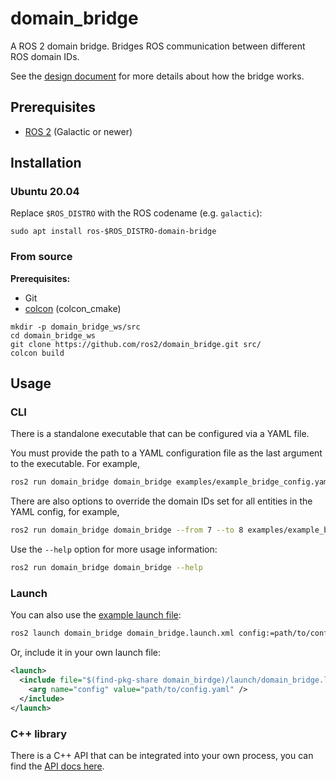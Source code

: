 # domain_bridge

A ROS 2 domain bridge.
Bridges ROS communication between different ROS domain IDs.

See the [design document](docs/design.md) for more details about how the bridge works.

## Prerequisites

- [ROS 2](https://index.ros.org/doc/ros2/Installation) (Galactic or newer)

## Installation

### Ubuntu 20.04

Replace `$ROS_DISTRO` with the ROS codename (e.g. `galactic`):

```
sudo apt install ros-$ROS_DISTRO-domain-bridge
```

### From source

**Prerequisites:**

- Git
- [colcon](https://colcon.readthedocs.io/) (colcon_cmake)

```
mkdir -p domain_bridge_ws/src
cd domain_bridge_ws
git clone https://github.com/ros2/domain_bridge.git src/
colcon build
```

## Usage

### CLI

There is a standalone executable that can be configured via a YAML file.

You must provide the path to a YAML configuration file as the last argument to the executable.
For example,

```sh
ros2 run domain_bridge domain_bridge examples/example_bridge_config.yaml
```

There are also options to override the domain IDs set for all entities in the YAML config,
for example,

```sh
ros2 run domain_bridge domain_bridge --from 7 --to 8 examples/example_bridge_config.yaml
```

Use the `--help` option for more usage information:

```sh
ros2 run domain_bridge domain_bridge --help
```

### Launch

You can also use the [example launch file](TODO):

```xml
ros2 launch domain_bridge domain_bridge.launch.xml config:=path/to/config.yaml
```

Or, include it in your own launch file:

```xml
<launch>
  <include file="$(find-pkg-share domain_birdge)/launch/domain_bridge.launch.xml">
    <arg name="config" value="path/to/config.yaml" />
  </include>
</launch>
```

### C++ library

There is a C++ API that can be integrated into your own process, you can find the [API docs here](TODO).
